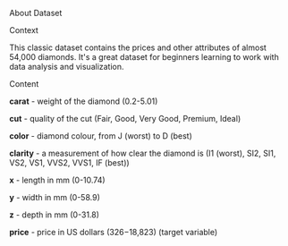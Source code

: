 About Dataset

Context

This classic dataset contains the prices and other attributes of almost 54,000 diamonds. It's a great dataset for beginners learning to work with data analysis and visualization.

Content

**carat** - weight of the diamond (0.2-5.01)

**cut** - quality of the cut (Fair, Good, Very Good, Premium, Ideal)

**color** - diamond colour, from J (worst) to D (best)

**clarity** - a measurement of how clear the diamond is (I1 (worst), SI2, SI1, VS2, VS1, VVS2, VVS1, IF (best))

**x** - length in mm (0-10.74)

**y** - width in mm (0-58.9)

**z** - depth in mm (0-31.8)

**price** - price in US dollars ($326-$18,823) (target variable)
